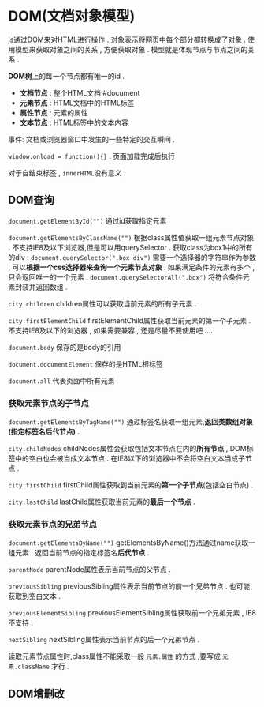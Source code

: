 # DOM(文档对象模型)

js通过DOM来对HTML进行操作 . 对象表示将网页中每个部分都转换成了对象 . 使用模型来获取对象之间的关系 , 方便获取对象 .  模型就是体现节点与节点之间的关系 .

**DOM树**上的每一个节点都有唯一的id . 

- **文档节点** : 整个HTML文档   #document
- **元素节点** : HTML文档中的HTML标签   
- **属性节点** : 元素的属性  
- **文本节点** : HTML标签中的文本内容

事件: 文档或浏览器窗口中发生的一些特定的交互瞬间 . 

`window.onload = function(){}` . 页面加载完成后执行

对于自结束标签 , `innerHTML`没有意义 . 

## DOM查询

`document.getElementById("")`	通过id获取指定元素

`document.getElementsByClassName("")`   根据class属性值获取一组元素节点对象 . 不支持IE8及以下浏览器,但是可以用querySelector .    获取class为box1中的所有的div :   `document.querySelector(".box div")`  需要一个选择器的字符串作为参数 , 可以**根据一个css选择器来查询一个元素节点对象** .  如果满足条件的元素有多个 , 只会返回唯一的一个元素 .   `document.querySelectorAll(".box")`  将符合条件元素封装并返回数组 .

`city.children`  children属性可以获取当前元素的所有子元素 . 

`city.firstElementChild` firstElementChild属性获取当前元素的第一个子元素 . 不支持IE8及以下的浏览器 , 如果需要兼容 , 还是尽量不要使用吧 ....

`document.body`  保存的是body的引用

`document.documentElement`  保存的是HTML根标签

`document.all`  代表页面中所有元素



### 获取元素节点的子节点

`document.getElementsByTagName("")`  通过标签名获取一组元素,**返回类数组对象(指定标签名后代节点)** . 

`city.childNodes`  childNodes属性会获取包括文本节点在内的**所有节点** , DOM标签中的空白也会被当成文本节点 . 在IE8以下的浏览器中不会将空白文本当成子节点 .

`city.firstChild` firstChild属性获取到当前元素的**第一个子节点**(包括空白节点) .  

`city.lastChild`  lastChild属性获取当前元素的**最后一个节点** . 

### 获取元素节点的兄弟节点

`document.getElementsByName("")`  getElementsByName()方法通过name获取一组元素 . 返回当前节点的指定标签名**后代节点** . 

`parentNode`  parentNode属性表示当前节点的父节点 . 

`previousSibling`  previousSibling属性表示当前节点的前一个兄弟节点 . 也可能获取到空白文本 . 

`previousElementSibling`  previousElementSibling属性获取前一个兄弟元素 , IE8不支持 .

`nextSibling`  nextSibling属性表示当前节点的后一个兄弟节点 . 

读取元素节点属性时,class属性不能采取一般 `元素.属性` 的方式 ,要写成 `元素.className` 才行 . 

## DOM增删改





















